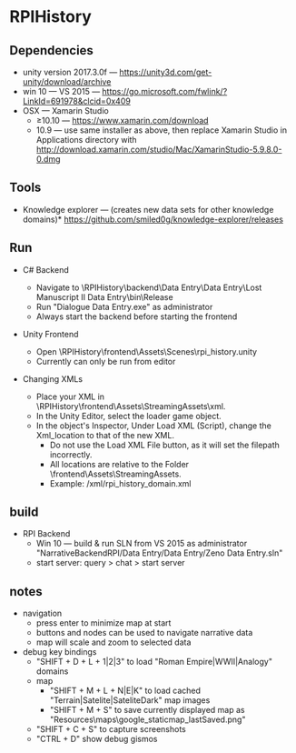 # RPIHistory

## Dependencies
* unity version 2017.3.0f — https://unity3d.com/get-unity/download/archive
* win 10 — VS 2015 — https://go.microsoft.com/fwlink/?LinkId=691978&clcid=0x409
* OSX — Xamarin Studio
  * ≥10.10  — https://www.xamarin.com/download
  * 10.9 — use same installer as above, then replace Xamarin Studio in Applications directory with http://download.xamarin.com/studio/Mac/XamarinStudio-5.9.8.0-0.dmg

## Tools
* Knowledge explorer — (creates new data sets for other knowledge domains)* https://github.com/smiled0g/knowledge-explorer/releases

## Run

* C# Backend
  * Navigate to \RPIHistory\backend\Data Entry\Data Entry\Lost Manuscript II Data Entry\bin\Release
  * Run "Dialogue Data Entry.exe" as administrator
  * Always start the backend before starting the frontend
* Unity Frontend
  * Open \RPIHistory\frontend\Assets\Scenes\rpi_history.unity
  * Currently can only be run from editor

* Changing XMLs
  * Place your XML in \RPIHistory\frontend\Assets\StreamingAssets\xml.
  * In the Unity Editor, select the loader game object.
  * In the object's Inspector, Under Load XML (Script), change the Xml_location to that of the new XML.
    * Do not use the Load XML File button, as it will set the filepath incorrectly.
    * All locations are relative to the Folder \frontend\Assets\StreamingAssets. 
    * Example: /xml/rpi_history_domain.xml

## build

* RPI Backend
  * Win 10 — build & run SLN from VS 2015 as administrator "NarrativeBackendRPI/Data Entry/Data Entry/Zeno Data Entry.sln"
  * start server: query > chat > start server

## notes
* navigation
  * press enter to minimize map at start
  * buttons and nodes can be used to navigate narrative data
  * map will scale and zoom to selected data
* debug key bindings
  * "SHIFT + D + L + 1|2|3" to load "Roman Empire|WWII|Analogy" domains
  * map
    * "SHIFT + M + L + N|E|K" to load cached "Terrain|Satelite|SateliteDark" map images
    * "SHIFT + M + S" to save currently displayed map as "Resources\maps\google_staticmap_lastSaved.png"
  * "SHIFT + C + S" to capture screenshots
  * "CTRL + D" show debug gismos
